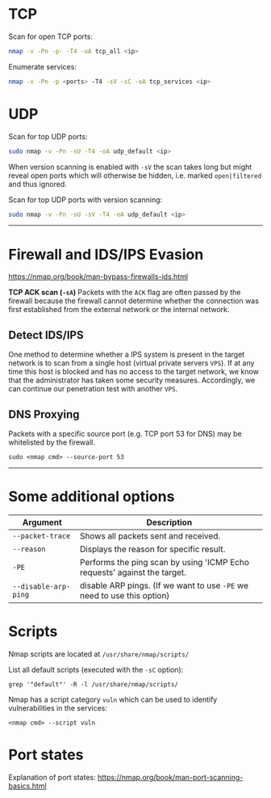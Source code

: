 # TCP

Scan for open TCP ports:
```bash
nmap -v -Pn -p- -T4 -oA tcp_all <ip>
```

Enumerate services:
```bash
nmap -v -Pn -p <ports> -T4 -sV -sC -oA tcp_services <ip>
```

# UDP

Scan for top UDP ports:
```bash
sudo nmap -v -Pn -sU -T4 -oA udp_default <ip>
```

When version scanning is enabled with `-sV` the scan takes long but might reveal open ports which will otherwise be hidden, i.e. marked `open|filtered` and thus ignored.

Scan for top UDP ports with version scanning:
```bash
sudo nmap -v -Pn -sU -sV -T4 -oA udp_default <ip>
```

---
# Firewall and IDS/IPS Evasion

https://nmap.org/book/man-bypass-firewalls-ids.html

**TCP ACK scan (`-sA`)**
Packets with the `ACK` flag are often passed by the firewall because the firewall cannot determine whether the connection was first established from the external network or the internal network.

## Detect IDS/IPS

One method to determine whether a IPS system is present in the target network is to scan from a single host (virtual private servers `VPS`). If at any time this host is blocked and has no access to the target network, we know that the administrator has taken some security measures. Accordingly, we can continue our penetration test with another `VPS`.

## DNS Proxying

Packets with a specific source port (e.g. TCP port 53 for DNS) may be whitelisted by the firewall.
```
sudo <nmap cmd> --source-port 53
```

---
# Some additional options

| Argument             | Description                                                              |
| -------------------- | ------------------------------------------------------------------------ |
| `--packet-trace`     | Shows all packets sent and received.                                     |
| `--reason`           | Displays the reason for specific result.                                 |
| `-PE`                | Performs the ping scan by using 'ICMP Echo requests' against the target. |
| `--disable-arp-ping` | disable ARP pings. (If we want to use `-PE` we need to use this option)  |
# Scripts

Nmap scripts are located at `/usr/share/nmap/scripts/`

List all default scripts (executed with the `-sC` option): 
```
grep '"default"' -R -l /usr/share/nmap/scripts/
```

Nmap has a script category `vuln` which can be used to identify vulnerabilities in the services:
```
<nmap cmd> --script vuln
```

# Port states

Explanation of port states: https://nmap.org/book/man-port-scanning-basics.html 